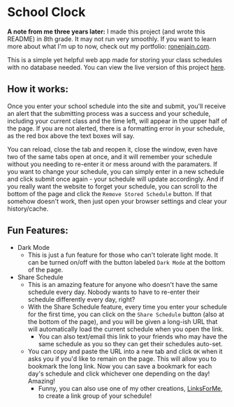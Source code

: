# School Clock

**A note from me three years later:** I made this project (and wrote this README) in 8th grade. It may not run very smoothly. If you want to learn more about what I'm up to now, check out my portfolio: [ronenjain.com](https://ronenjain.com).

This is a simple yet helpful web app made for storing your class schedules with no database needed. You can view the live version of this project [here](https://school.ronenjain.com).

## How it works:

Once you enter your school schedule into the site and submit, you'll receive an alert that the submitting process was a success and your schedule, including your current class and the time left,  will appear in the upper half of the page.
If you are not alerted, there is a formatting error in your schedule, as the red box above the text boxes will say. 

You can reload, close the tab and reopen it, close the window, even have two of the same tabs open at once, and it will remember your schedule without you needing to re-enter it or mess around with the paramaters.
If you want to change your schedule, you can simply enter in a new schedule and click submit once again - your schedule will update accordingly. And if you really want the website to forget your schedule, you can scroll to the bottom of the page and click the `Remove Stored Schedule` button. If that
somehow doesn't work, then just open your browser settings and clear your history/cache. 

## Fun Features:
* Dark Mode
  - This is just a fun feature for those who can't tolerate light mode. It can be turned on/off with the button labeled `Dark Mode` at the bottom of the page.
* Share Schedule
  - This is an amazing feature for anyone who doesn't have the same schedule every day. Nobody wants to have to re-enter their schedule differently every day, right?
  - With the Share Schedule feature, every time you enter your schedule for the first time, you can click on the `Share Schedule` button (also at the bottom of the page), and you will be given a long-ish URL that will automatically load the current schedule when you open the link.
    + You can also text/email this link to your friends who may have the same schedule as you so they can get their schedules auto-set.
  - You can copy and paste the URL into a new tab and click `OK` when it asks you if you'd like to remain on the page. This will allow you to bookmark the long link. Now you can save a bookmark for each day's schedule and click whichever one depending on the day! Amazing!
    + Funny, you can also use one of my other creations, [LinksForMe](https://lfm.ronenjain.com), to create a link group of your schedule!
